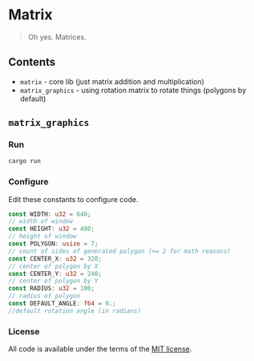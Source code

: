 # Matrix

> Oh yes. Matrices.

## Contents

- `matrix` - core lib (just matrix addition and multiplication)
- `matrix_graphics` - using rotation matrix to rotate things (polygons by default)

## `matrix_graphics`

### Run

```bash
cargo run
```

### Configure

Edit these constants to configure code.

```rust
const WIDTH: u32 = 640;
// width of window
const HEIGHT: u32 = 480;
// height of window
const POLYGON: usize = 7;
// count of sides of generated polygon (>= 2 for math reasons) 
const CENTER_X: u32 = 320;
// center of polygon by X
const CENTER_Y: u32 = 240;
// center of polygon by Y
const RADIUS: u32 = 100;
// radius of polygon
const DEFAULT_ANGLE: f64 = 0.;
//default rotation angle (in radians)
```

### License

All code is available under the terms of the [MIT license](/LICENSE).